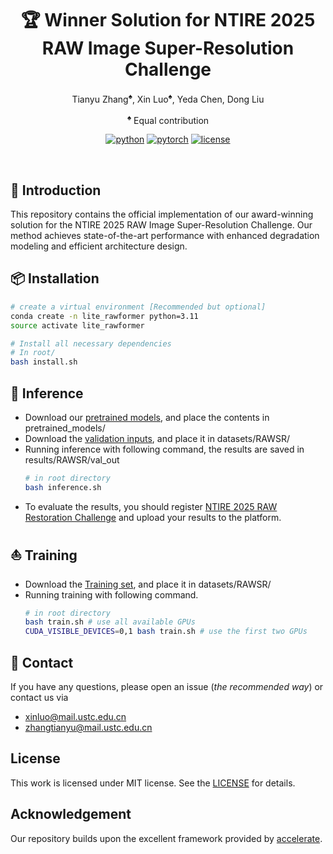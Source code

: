 <div align="center">

# 🏆 Winner Solution for NTIRE 2025 RAW Image Super-Resolution Challenge

Tianyu Zhang<sup>♠️</sup>, Xin Luo<sup>♠️</sup>, Yeda Chen, Dong Liu

<sup>♠️</sup> Equal contribution

[![python](https://img.shields.io/badge/-Python_3.11-blue?logo=python&logoColor=white)](https://github.com/pre-commit/pre-commit)
[![pytorch](https://img.shields.io/badge/PyTorch-ee4c2c?logo=pytorch&logoColor=white)](https://pytorch.org/get-started/locally/)
[![license](https://img.shields.io/badge/License-MIT-green.svg?labelColor=gray)](#license)

</div>

<br>

## 🚀 Introduction

This repository contains the official implementation of our award-winning solution for the NTIRE 2025 RAW Image Super-Resolution Challenge. Our method achieves state-of-the-art performance with enhanced degradation modeling and efficient architecture design.

## 📦 Installation

```bash
# create a virtual environment [Recommended but optional]
conda create -n lite_rawformer python=3.11
source activate lite_rawformer

# Install all necessary dependencies
# In root/
bash install.sh
```

## :rocket: Inference
- Download our [pretrained models](https://drive.google.com/drive/folders/1yBwFUOOS74O5Okyn58G9te8hfOu--Unl?usp=sharing), and place the contents in pretrained_models/
- Download the [validation inputs](https://drive.google.com/file/d/1KF3lCrFZua4hGl9_4Km2uOAnWAv1SjjB/view?usp=sharing), and place it in datasets/RAWSR/
- Running inference with following command, the results are saved in results/RAWSR/val_out
    ```bash
    # in root directory
    bash inference.sh
    ```
- To evaluate the results, you should register [NTIRE 2025 RAW Restoration Challenge](https://codalab.lisn.upsaclay.fr/competitions/21644#learn_the_details) and upload your results to the platform.

## :boat: Training
- Download the [Training set](https://drive.google.com/file/d/1rUno3LXfGw013g1EfUvPX1bbpBMyLZEU/view?usp=sharing), and place it in datasets/RAWSR/
- Running training with following command.
    ```bash
    # in root directory
    bash train.sh # use all available GPUs
    CUDA_VISIBLE_DEVICES=0,1 bash train.sh # use the first two GPUs
    ```
## :email: Contact
If you have any questions, please open an issue (*the recommended way*) or contact us via 
- xinluo@mail.ustc.edu.cn
- zhangtianyu@mail.ustc.edu.cn

## License
This work is licensed under MIT license. See the [LICENSE](https://github.com/Luciennnnnnn/LiteRAWFormer/blob/main/LICENSE) for details.

## Acknowledgement
Our repository builds upon the excellent framework provided by [accelerate](https://github.com/huggingface/accelerate).